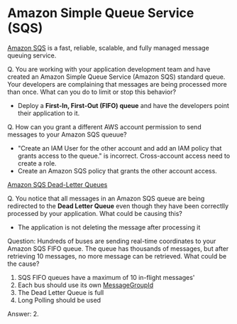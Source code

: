 # Amazon Simple Queue Service (SQS)
[Amazon SQS]() is a fast, reliable, scalable, and fully managed message queuing service.

Q. You are working with your application development team and have created an Amazon Simple Queue Service (Amazon SQS) standard queue. Your developers are complaining that messages are being processed more than once. What can you do to limit or stop this behavior?
- Deploy a **First-In, First-Out (FIFO) queue** and have the developers point their application to it.

Q. How can you grant a different AWS account permission to send messages to your Amazon SQS queuue?
- "Create an IAM User for the other account and add an IAM policy that grants access to the queue." is incorrect. Cross-account access need to create a role.
- Create an Amazon SQS policy that grants the other account access. 

[Amazon SQS Dead-Letter Queues](https://docs.aws.amazon.com/AWSSimpleQueueService/latest/SQSDeveloperGuide/sqs-dead-letter-queues.html)

Q. You notice that all messages in an Amazon SQS queue are being redirected to the **Dead Letter Queue** even though they have been correctlly processed by your application. What could be causing this?
- The application is not deleting the message after processing it

Question: Hundreds of buses are sending real-time coordinates to your Amazon SQS FIFO queue. The queue has thousands of messages, but after retrieving 10 messages, no more message can be retrieved. What could be the cause?
1. SQS FIFO queues have a maximum of 10 in-flight messages'
2. Each bus should use its own [MessageGroupId](https://docs.aws.amazon.com/AWSSimpleQueueService/latest/SQSDeveloperGuide/using-messagegroupid-property.html)
3. The Dead Letter Queue is full
4. Long Polling should be used

Answer: 2.

